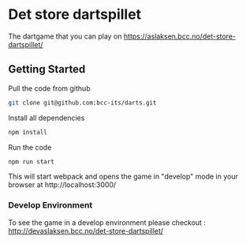 # Det store dartspillet

The dartgame that you can play on https://aslaksen.bcc.no/det-store-dartspillet/

## Getting Started

Pull the code from github

```sh
git clone git@github.com:bcc-its/darts.git
```

Install all dependencies

```sh
npm install
```

Run the code

```sh
npm run start
```

This will start webpack and opens the game in "develop" mode in your browser at http://localhost:3000/

### Develop Environment

To see the game in a develop environment please checkout : http://devaslaksen.bcc.no/det-store-dartspillet/
